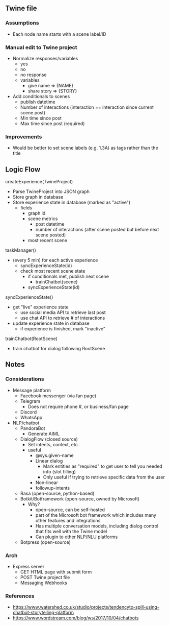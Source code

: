 ## Twine file
### Assumptions
- Each node name starts with a scene label/ID
### Manual edit to Twine project
- Normalize responses/variables
  - yes
  - no
  - no response
  - variables
    - give name => {NAME}
    - share story => {STORY}
- Add conditionals to scenes
  - publish datetime
  - Number of interactions (interaction == interaction since current scene post)
  - Min time since post
  - Max time since post (required)
### Improvements
- Would be better to set scene labels (e.g. 1.3A) as tags rather than the title


## Logic Flow
createExperience(TwineProject)
  - Parse TwineProject into JSON graph
  - Store graph in database
  - Store experience state in database (marked as "active")
    - fields
      - graph id
      - scene metrics
        - post datetime
        - number of interactions (after scene posted but before next scene posted)
      - most recent scene

taskManager()
  - (every 5 min) for each active experience
    - syncExperienceState(id)
    - check most recent scene state
      - if conditionals met, publish next scene
        - trainChatbot(scene)
      - syncExperienceState(id)

syncExperienceState()
  - get "live" experience state
    - use social media API to retrieve last post
    - use chat API to retrieve # of interactions
  - update experience state in database
    - if experience is finished, mark "inactive"

trainChatbot(RootScene)
  - train chatbot for dialog following RootScene


## Notes
### Considerations
  - Message platform
    - Facebook messenger (via fan page)
    - Telegram
      - Does not require phone #, or business/fan page
    - Discord
    - WhatsApp
  - NLP/chatbot
    - PandoraBot
      - Generate AIML
    - DialogFlow (closed source)
      - Set intents, context, etc.
      - useful
        - @sys.given-name
        - Linear dialog
          - Mark entities as "required" to get user to tell you needed info (slot filling)
          - Only useful if trying to retrieve specific data from the user
        - Non-linear
        - followup-intents
    - Rasa (open-source, python-based)
    - Botkit/Botframework (open-source, owned by Microsoft)
      - Why?
        - open-source, can be self-hosted
        - part of the Microsoft bot framework which includes many other features and integrations
        - Has multiple conversation models, including dialog control that fits well with the Twine model
        - Can plugin to other NLP/NLU platforms
    - Botpress (open-source)
  
### Arch
  - Express server
    - GET HTML page with submit form
    - POST Twine project file
    - Messaging Webhooks

### References
- https://www.watershed.co.uk/studio/projects/tendencyto-spill-using-chatbot-storytelling-platform
- https://www.wordstream.com/blog/ws/2017/10/04/chatbots